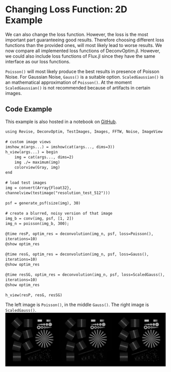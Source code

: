 # Changing Loss Function: 2D Example

We can also change the loss function. However, the loss is the most important part guaranteeing good results. Therefore choosing different loss functions than the 
provided ones, will most likely lead to worse results.
We now compare all implemented loss functions of DeconvOptim.jl.
However, we could also include loss functions of Flux.jl since they have the same interface as our loss functions.

`Poisson()` will most likely produce the best results in presence of Poisson Noise. For Gaussian Noise, `Gauss()` is a suitable option.
`ScaledGaussian()` is an mathematical approximation of `Poisson()`.
At the moment `ScaledGaussian()` is not recommended because of artifacts in certain images.


## Code Example
This example is also hosted in a notebook on [GitHub](https://github.com/roflmaostc/DeconvOptim.jl/blob/master/examples/changing_loss.ipynb).

```@jldoctest
using Revise, DeconvOptim, TestImages, Images, FFTW, Noise, ImageView

# custom image views
imshow_m(args...) = imshow(cat(args..., dims=3))
h_view(args...) = begin
    img = cat(args..., dims=2)
    img ./= maximum(img)
    colorview(Gray, img)
end

# load test images
img = convert(Array{Float32}, channelview(testimage("resolution_test_512")))

psf = generate_psf(size(img), 30)

# create a blurred, noisy version of that image
img_b = conv(img, psf, [1, 2])
img_n = poisson(img_b, 300);

@time resP, optim_res = deconvolution(img_n, psf, loss=Poisson(), iterations=10)
@show optim_res

@time resG, optim_res = deconvolution(img_n, psf, loss=Gauss(), iterations=10)
@show optim_res

@time resSG, optim_res = deconvolution(img_n, psf, loss=ScaledGauss(), iterations=10)
@show optim_res

h_view(resP, resG, resSG)
```

The left image is `Poisson()`, in the middle `Gauss()`. The right image is `ScaledGauss()`.
![](../assets/loss_comparison.png)
